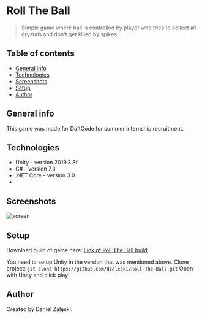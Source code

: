 # Roll The Ball
> Simple game where ball is controlled by player who tries to collect all crystals and don't get killed by spikes.

## Table of contents
* [General info](#general-info)
* [Technologies](#technologies)
* [Screenshots](#screenshots)
* [Setup](#setup)
* [Author](#author)

## General info
This game was made for DaftCode for summer internship recruitment.

## Technologies
* Unity - version 2019.3.8f
* C# - version 7.3
* .NET Core - version 3.0
* 
## Screenshots
![screen](https://user-images.githubusercontent.com/39300625/117843031-c2dfc380-b27e-11eb-8dee-efa471291131.png)

## Setup
Download build of game here: [Link of Roll The Ball build](https://drive.google.com/file/d/1glE0Cj_otx6rDbTVFAmKKTatnzNET1pX/view?usp=sharing/)

You need to setup Unity in the version that was mentioned above.
Clone project: `git clone https://github.com/dzaleski/Roll-The-Ball.git`
Open with Unity and click play!

## Author
Created by Daniel Załęski.
